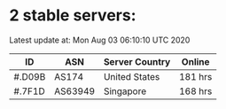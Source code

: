 # 2 stable servers:

Latest update at: Mon Aug 03 06:10:10 UTC 2020

| ID | ASN | Server Country | Online |
| -- | --- | -------------- | ------ |
| #.D09B | AS174 | United States | 181 hrs |
| #.7F1D | AS63949 | Singapore | 168 hrs |

